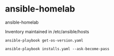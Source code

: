 # ansible-homelab
ansible-homelab

Inventory maintained in /etc/ansible/hosts

``` 
ansible-playbook get-os-version.yaml
```

```
ansible-playbook installs.yaml --ask-become-pass
```

